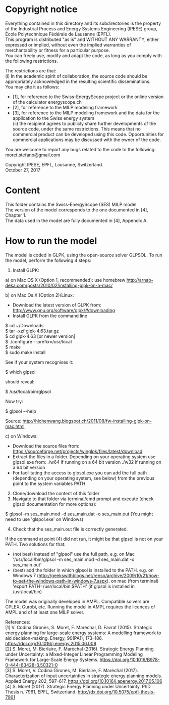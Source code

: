 # Copyright notice #
Everything contained in this directory and its subdirectories is the property of the Industrial Process and Energy Systems Engineering (IPESE) group, École Polytechnique Fédérale de Lausanne (EPFL).  
This program is distributed "as is" and WITHOUT ANY WARRANTY, either expressed or implied, without even the implied warranties of merchantability or fitness for a particular purpose.  
You can freely use, modify and adapt the code, as long as you comply with the following restrictions. 

The restrictions are that:  
(i) In the academic spirit of collaboration, the source code should be appropriately acknowledged in the resulting scientific disseminations.  
You may cite it as follows: 
- [1], for reference to the Swiss-EnergyScope project or the online version of the calculator energyscope.ch
- [2], for reference to the MILP modeling framework
- [3], for reference to the MILP modeling framework and the data for the application to the Swiss energy system  
(ii) the recipient agrees to publicly share further developments of the source code, under the same restrictions. This means that no commercial product can be developed using this code. Opportunities for commercial applications may be discussed with the owner of the code.

You are welcome to report any bugs related to the code to the following:  
moret.stefano@gmail.com

Copyright IPESE, EPFL, Lausanne, Switzerland.  
October 27, 2017


# Content #
This folder contains the Swiss-EnergyScope (SES) MILP model.  
The version of the model corresponds to the one documented in [4], Chapter 1.  
The data used in the model are fully documented in [4], Appendix A.


# How to run the model #
The model is coded in GLPK, using the open-source solver GLPSOL. To run the model, perform the following 4 steps:

1. Install GLPK:

a) on Mac OS X (Option 1, recommended): use homebrew
http://arnab-deka.com/posts/2010/02/installing-glpk-on-a-mac/

b) on Mac Os X (Option 2)/Linux:
- Download the latest version of GLPK from: http://www.gnu.org/software/glpk/#downloading
- Install GLPK from the command line

$ cd ~/Downloads  
$ tar -xzf glpk-4.63.tar.gz  
$ cd  glpk-4.63 [or newer version]  
$ ./configure --prefix=/usr/local  
$ make  
$ sudo make install  

See if your system recognises it:

$ which glpsol

should reveal:

$ /usr/local/bin/glpsol

Now try:

$ glpsol --help

Source: http://hichenwang.blogspot.ch/2011/08/fw-installing-glpk-on-mac.html

c) on Windows:

- Download the source files from: https://sourceforge.net/projects/winglpk/files/latest/download
- Extract the files in a folder. Depending on your operating system use glpsol.exe from:
./w64 if running on a 64 bit version
./w32 if running on a 64 bit version
- For facilitating the access to glpsol.exe you can add the full path (depending on your operating system, see below) from the previous point to the system variables PATH

2. Clone/download the content of this folder
3. Navigate to that folder via terminal/cmd prompt and execute (check glpsol documentation for more options):

$ glpsol -m ses_main.mod -d ses_main.dat -o ses_main.out
(You might need to use 'glspol.exe' on Windows)

4. Check that the ses_main.out file is correctly generated.

If the command at point (4) did not run, it might be that glpsol is not on your PATH. Two solutions for that:
- (not best) instead of "glpsol" use the full path, e.g. on Mac '/usr/local/bin/glpsol  -m ses_main.mod -d ses_main.dat -o ses_main.out'
- (best) add the folder in which glpsol is installed to the PATH. e.g. on Windows 7 (http://geekswithblogs.net/renso/archive/2009/10/21/how-to-set-the-windows-path-in-windows-7.aspx). on mac (from terminal) 'export PATH=/usr/local/bin:$PATH' (if glpsol is installed in /usr/local/bin)

The model was originally developed in AMPL. Compatible solvers are CPLEX, Gurobi, etc. Running the model in AMPL requires the licences of AMPL and of at least one MILP solver.


References:  
[1] V. Codina Gironès, S. Moret, F. Maréchal, D. Favrat (2015). Strategic energy planning for large-scale energy systems: A modelling framework to aid decision-making. Energy, 90(PA1), 173–186. https://doi.org/10.1016/j.energy.2015.06.008  
[2] S. Moret, M. Bierlaire, F. Maréchal (2016). Strategic Energy Planning under Uncertainty: a Mixed-Integer Linear Programming Modeling Framework for Large-Scale Energy Systems. https://doi.org/10.1016/B978-0-444-63428-3.50321-0  
[3] S. Moret, V. Codina Gironès, M. Bierlaire, F. Maréchal (2017). Characterization of input uncertainties in strategic energy planning models. Applied Energy 202, 597–617. https://doi.org/10.1016/j.apenergy.2017.05.106  
[4] S. Moret (2017). Strategic Energy Planning under Uncertainty. PhD Thesis n. 7961, EPFL, Switzerland. http://dx.doi.org/10.5075/epfl-thesis-7961

